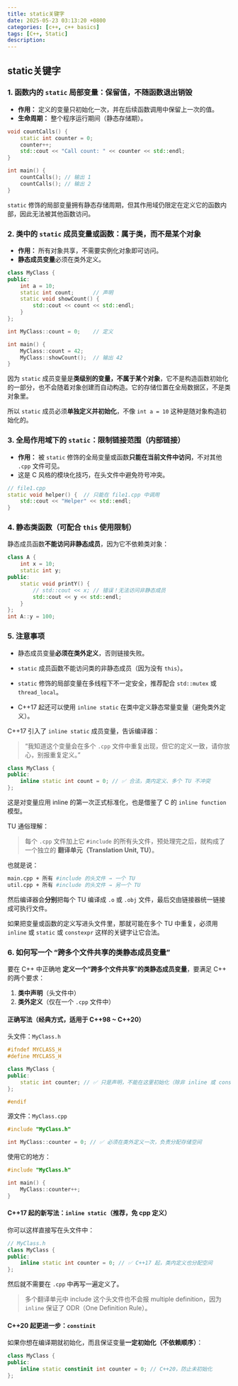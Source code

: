 ```yaml
---
title: static关键字
date: 2025-05-23 03:13:20 +0800
categories: [c++, c++ basics]
tags: [C++, Static]
description: 
---
```

## static关键字

### 1. 函数内的 `static` 局部变量：**保留值，不随函数退出销毁**

- **作用：** 定义的变量只初始化一次，并在后续函数调用中保留上一次的值。
- **生命周期：** 整个程序运行期间（静态存储期）。

```cpp
void countCalls() {
    static int counter = 0;
    counter++;
    std::cout << "Call count: " << counter << std::endl;
}

int main() {
    countCalls(); // 输出 1
    countCalls(); // 输出 2
}
```

`static` 修饰的局部变量拥有静态存储周期，但其作用域仍限定在定义它的函数内部，因此无法被其他函数访问。

### 2. 类中的 `static` 成员变量或函数：**属于类，而不是某个对象**

- **作用：** 所有对象共享，不需要实例化对象即可访问。
- **静态成员变量**必须在类外定义。

```cpp
class MyClass {
public:
    int a = 10;
    static int count;      // 声明
    static void showCount() {
        std::cout << count << std::endl;
    }
};

int MyClass::count = 0;    // 定义

int main() {
    MyClass::count = 42;
    MyClass::showCount();  // 输出 42
}
```

因为 `static` 成员变量是**类级别的变量，不属于某个对象**，它不是构造函数初始化的一部分，也不会随着对象创建而自动构造。它的存储位置在全局数据区，不是类对象里。

所以 `static` 成员必须**单独定义并初始化**，不像 `int a = 10` 这种是随对象构造初始化的。

### 3. 全局作用域下的 `static`：**限制链接范围（内部链接）**

- **作用：** 被 `static` 修饰的全局变量或函数**只能在当前文件中访问**，不对其他 `.cpp` 文件可见。
- 这是 C 风格的模块化技巧，在头文件中避免符号冲突。

```cpp
// file1.cpp
static void helper() {  // 只能在 file1.cpp 中调用
    std::cout << "Helper" << std::endl;
}
```

### 4. 静态类函数（可配合 `this` 使用限制）

静态成员函数**不能访问非静态成员**，因为它不依赖类对象：

```cpp
class A {
    int x = 10;
    static int y;
public:
    static void printY() {
        // std::cout << x; // 错误！无法访问非静态成员
        std::cout << y << std::endl;
    }
};
int A::y = 100;
```

### 5. 注意事项

- 静态成员变量**必须在类外定义**，否则链接失败。

- `static` 成员函数不能访问类的非静态成员（因为没有 `this`）。

- `static` 修饰的局部变量在多线程下不一定安全，推荐配合 `std::mutex` 或 `thread_local`。

- C++17 起还可以使用 `inline static` 在类中定义静态常量变量（避免类外定义）。

C++17 引入了 `inline static` 成员变量，告诉编译器：

> “我知道这个变量会在多个 `.cpp` 文件中重复出现，但它的定义一致，请你放心，别报重复定义。”

```cpp
class MyClass {
public:
    inline static int count = 0; // ✅ 合法，类内定义、多个 TU 不冲突
};
```

这是对变量应用 inline 的第一次正式标准化，也是借鉴了 C 的 `inline function` 模型。

TU 通俗理解：

> 每个 `.cpp` 文件加上它 `#include` 的所有头文件，预处理完之后，就构成了一个独立的 **翻译单元（Translation Unit, TU）**。

也就是说：

```bash
main.cpp + 所有 #include 的头文件 → 一个 TU
util.cpp + 所有 #include 的头文件 → 另一个 TU
```

然后编译器会**分别**把每个 TU 编译成 `.o` 或 `.obj` 文件，最后交由链接器统一链接成可执行文件。

如果把变量或函数的定义写进头文件里，那就可能在多个 TU 中重复，必须用 `inline` 或 `static` 或 `constexpr` 这样的关键字让它合法。

### 6. 如何写一个 “跨多个文件共享的类静态成员变量” 

要在 C++ 中正确地 **定义一个“跨多个文件共享”的类静态成员变量**，要满足 C++ 的两个要求：

1. **类中声明**（头文件中）
2. **类外定义**（仅在一个 `.cpp` 文件中）

#### 正确写法（经典方式，适用于 C++98 ~ C++20）

头文件：`MyClass.h`

```cpp
#ifndef MYCLASS_H
#define MYCLASS_H

class MyClass {
public:
    static int counter; // ✅ 只是声明，不能在这里初始化（除非 inline 或 constexpr）
};

#endif
```

源文件：`MyClass.cpp`

```cpp
#include "MyClass.h"

int MyClass::counter = 0; // ✅ 必须在类外定义一次，负责分配存储空间
```

使用它的地方：

```cpp
#include "MyClass.h"

int main() {
    MyClass::counter++;
}
```

#### C++17 起的新写法：`inline static`（推荐，免 cpp 定义）

你可以这样直接写在头文件中：

```cpp
// MyClass.h
class MyClass {
public:
    inline static int counter = 0; // ✅ C++17 起，类内定义也分配空间
};
```

然后就不需要在 `.cpp` 中再写一遍定义了。

> 多个翻译单元中 include 这个头文件也不会报 multiple definition，因为 `inline` 保证了 ODR（One Definition Rule）。

#### C++20 起更进一步：`constinit`

如果你想在编译期就初始化，而且保证变量**一定初始化（不依赖顺序）**：

```cpp
class MyClass {
public:
    inline static constinit int counter = 0; // C++20，防止未初始化
};
```